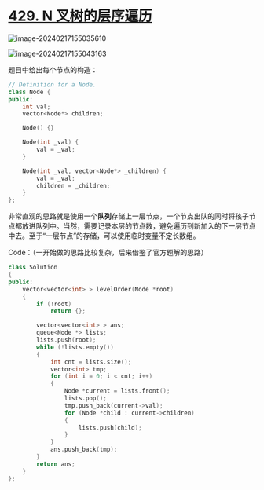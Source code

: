 # [429. N 叉树的层序遍历](https://leetcode.cn/problems/n-ary-tree-level-order-traversal/)



![image-20240217155035610](http://henry-typora.oss-cn-beijing.aliyuncs.com/img/image-20240217155035610.png)

![image-20240217155043163](http://henry-typora.oss-cn-beijing.aliyuncs.com/img/image-20240217155043163.png)



题目中给出每个节点的构造：

```c++
// Definition for a Node.
class Node {
public:
    int val;
    vector<Node*> children;

    Node() {}

    Node(int _val) {
        val = _val;
    }

    Node(int _val, vector<Node*> _children) {
        val = _val;
        children = _children;
    }
};
```



非常直观的思路就是使用一个**队列**存储上一层节点，一个节点出队的同时将孩子节点都放进队列中。当然，需要记录本层的节点数，避免遍历到新加入的下一层节点中去。至于“一层节点”的存储，可以使用临时变量不定长数组。



Code：（一开始做的思路比较复杂，后来借鉴了官方题解的思路）

```c++
class Solution
{
public:
    vector<vector<int> > levelOrder(Node *root)
    {
        if (!root)
            return {};

        vector<vector<int> > ans;
        queue<Node *> lists;
        lists.push(root);
        while (!lists.empty())
        {
            int cnt = lists.size();
            vector<int> tmp;
            for (int i = 0; i < cnt; i++)
            {
                Node *current = lists.front();
                lists.pop();
                tmp.push_back(current->val);
                for (Node *child : current->children)
                {
                    lists.push(child);
                }
            }
            ans.push_back(tmp);
        }
        return ans;
    }
};
```

